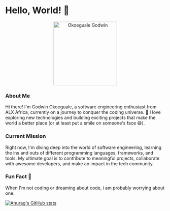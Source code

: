 # Hello, World! 👋

<p align="center">
  <img src="https://media.licdn.com/dms/image/D4D03AQHWnKGu5j-Vhg/profile-displayphoto-shrink_100_100/0/1676530853721?e=1697068800&v=beta&t=FSecQT4ZO_1TL0uxVP4efpO416_k6lEz6F_IsF4ma44" alt="Okoeguale Godwin" width="200" height="200">
</p>

### About Me

Hi there! I'm Godwin Okoeguale, a software engineering enthusiast from ALX Africa, currently on a journey to conquer the coding universe. 🚀 I love exploring new technologies and building exciting projects that make the world a better place (or at least put a smile on someone's face 😄).

### Current Mission

Right now, I'm diving deep into the world of software engineering, learning the ins and outs of different programming languages, frameworks, and tools. My ultimate goal is to contribute to meaningful projects, collaborate with awesome developers, and make an impact in the tech community.

### Fun Fact 🎉

When I'm not coding or dreaming about code, i am probably worrying about one. 

[![Anurag's GitHub stats](https://github-readme-stats.vercel.app/api?username=gwine0047)](https://github.com/anuraghazra/github-readme-stats)

<p align="center">
</p>
